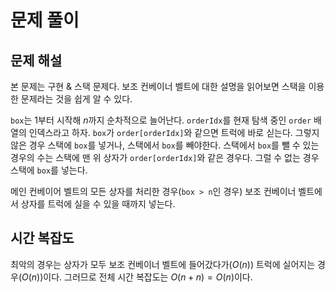 # 문제 풀이

## 문제 해설

본 문제는 구현 & 스택 문제다. 보조 컨베이너 벨트에 대한 설명을 읽어보면 스택을 이용한 문제라는 것을 쉽게 알 수 있다. 

`box`는 1부터 시작해 $n$까지 순차적으로 늘어난다. `orderIdx`를 현재 탐색 중인 `order` 배열의 인덱스라고 하자. `box`가 `order[orderIdx]`와 같으면 트럭에 바로 싣는다. 그렇지 않은 경우 스택에 `box`를 넣거나, 스택에서 `box`를 빼야한다. 스택에서 `box`를 뺄 수 있는 경우의 수는 스택에 맨 위 상자가 `order[orderIdx]`와 같은 경우다. 그럴 수 없는 경우 스택에 `box`를 넣는다.

메인 컨베이어 벨트의 모든 상자를 처리한 경우(`box > n`인 경우) 보조 컨베이너 벨트에서 상자를 트럭에 실을 수 있을 때까지 넣는다.


## 시간 복잡도

최악의 경우는 상자가 모두 보조 컨베이너 벨트에 들어갔다가($O(n)$) 트럭에 실어지는 경우($O(n)$)이다. 그러므로 전체 시간 복잡도는 $O(n+n)=O(n)$이다.